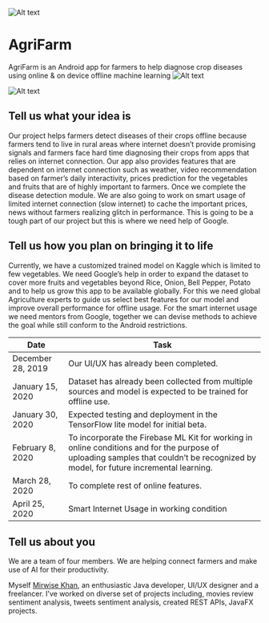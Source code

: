 
![Alt text](https://github.com/mirwisek/AgriFarm/blob/master/dev.png?raw=true "DevChallenge")

# AgriFarm
AgriFarm is an Android app for farmers to help diagnose crop diseases using online &amp; on device offline machine learning
![Alt text](https://github.com/mirwisek/AgriFarm/blob/master/intro.png?raw=true "Introduction")


![Alt text](https://github.com/mirwisek/AgriFarm/blob/master/img.png?raw=true "Ui")


## Tell us what your idea is


Our project helps farmers detect diseases of their crops offline because farmers tend to live in rural areas where internet doesn’t provide promising signals and farmers face hard time diagnosing their crops from apps that relies on internet connection. Our app also provides features that are dependent on internet connection such as weather, video recommendation based on farmer’s daily interactivity, prices prediction for the vegetables and fruits that are of highly important to farmers. Once we complete the disease detection module. We are also going to work on smart usage of limited internet connection (slow internet) to cache the important prices, news without farmers realizing glitch in performance. This is going to be a tough part of our project but this is where we need help of Google.


## Tell us how you plan on bringing it to life


Currently, we have a customized trained model on Kaggle which is limited to few vegetables. We need Google’s help in order to expand the dataset to cover more fruits and vegetables beyond Rice, Onion, Bell Pepper, Potato and to help us grow this app to be available globally. For this we need global Agriculture experts to guide us select best features for our model and improve overall performance for offline usage. 
For the smart internet usage we need mentors from Google, together we can devise methods to achieve the goal while still conform to the Android restrictions.

Date  | Task
------------- | -------------
December 28, 2019  | Our UI/UX has already been completed. 
January 15, 2020  | Dataset has already been collected from multiple sources and model is expected to be trained for offline use.
January 30, 2020  | Expected testing and deployment in the TensorFlow lite model for initial beta.
February 8, 2020  | To incorporate the Firebase ML Kit for working in online conditions and for the purpose of uploading samples that couldn’t be recognized by model, for future incremental learning.
March 28, 2020  | To complete rest of online features.
April 25, 2020  | Smart Internet Usage in working condition


## Tell us about you


We are a team of four members. We are helping connect farmers and make use of AI for their productivity. 

Myself [Mirwise Khan](https://www.linkedin.com/in/mirwise/), an enthusiastic Java developer, UI/UX designer and a freelancer. I’ve worked on diverse set of projects including, movies review sentiment analysis, tweets sentiment analysis, created REST APIs, JavaFX projects.

